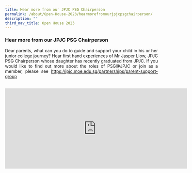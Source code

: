 ```yaml
---
title: Hear more from our JPJC PSG Chairperson
permalink: /about/Open-House-2023/hearmorefromourjpjcpsgchairperson/
description: ""
third_nav_title: Open House 2023
---
```

<div align=justify>

<h3>Hear more from our JPJC PSG Chairperson</h3>

<p>Dear parents, what can you do to guide and support your child in his or her junior college journey? Hear first hand experiences of Mr Jasper Liow, JPJC PSG Chairperson whose daughter has recently graduated from JPJC. If you would like to find out more about the roles of PSG@JPJC or join as a member, please see <a href="https://jpjc.moe.edu.sg/partnerships/parent-support-group">https://jpjc.moe.edu.sg/partnerships/parent-support-group</a></P>
<br>
<center><iframe width="600" height="265" src="https://www.youtube.com/embed/k0FqDzVkON8" title="#WhyJP Open House 2023 - Parent Support Group Sharing by Jasper Liow" frameborder="0" allow="accelerometer; autoplay; clipboard-write; encrypted-media; gyroscope; picture-in-picture; web-share" allowfullscreen></iframe></center></div>